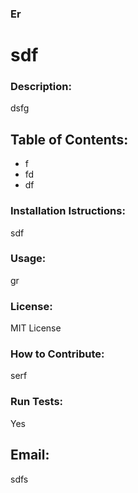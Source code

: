 ### Er
#  sdf
### Description:
dsfg
## Table of Contents:
- f
- fd
- df
### Installation Istructions:
sdf
### Usage:
gr
### License:
MIT License
### How to Contribute:
 serf
### Run Tests: 
Yes
## Email:
sdfs
